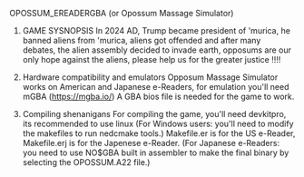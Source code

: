 OPOSSUM_EREADERGBA (or Opossum Massage Simulator)

1. GAME SYSNOPSIS
In 2024 AD, Trump became president of 'murica, he banned aliens from 'murica, aliens got offended and after many debates, the alien assembly decided to invade earth, opposums are our only hope against the aliens, please help us for the greater justice !!!!

2. Hardware compatibility and emulators
Opposum Massage Simulator works on American and Japanese e-Readers, for emulation you'll need mGBA (https://mgba.io/) A GBA bios file is needed for the game to work.

3. Compiling shenanigans
For compiling the game, you'll need devkitpro, its recommended to use linux (For Windows users: you'll need to modify the makefiles to run nedcmake tools.)
Makefile.er is for the US e-Reader, Makefile.erj is for the Japenese e-Reader. (For Japanese e-Readers: you need to use NO$GBA built in assembler to make the final binary by selecting the OPOSSUM.A22 file.)
